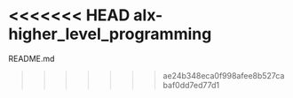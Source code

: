 <<<<<<< HEAD
alx-higher_level_programming
=======
README.md
>>>>>>> ae24b348eca0f998afee8b527cabaf0dd7ed77d1
